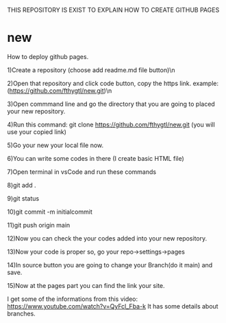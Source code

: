 THIS REPOSITORY IS EXIST TO EXPLAIN HOW TO CREATE GITHUB PAGES

# new
How to deploy github pages.

1)Create a repository (choose add readme.md file button)\n 

2)Open that repository and click code button, copy the https link. example:(https://github.com/fthygtl/new.git)\n

3)Open commmand line and go the directory that you are going to placed your new repository.

4)Run this command: git clone https://github.com/fthygtl/new.git  (you will use your copied link)

5)Go your new your local file now.

6)You can write some codes in there (I create basic HTML file)

7)Open terminal in vsCode and run these commands

8)git add .

9)git status

10)git commit -m initialcommit

11)git push origin main

12)Now you can check the your codes added into your new repository.

13)Now your code is proper so, go your repo->settings->pages

14)In source button you are going to change your Branch(do it main) and save.

15)Now at the pages part you can find the link your site.


I get some of the informations from this video: https://www.youtube.com/watch?v=QyFcl_Fba-k
It has some details about branches.
